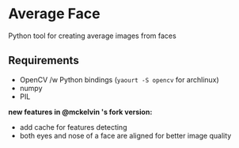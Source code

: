 Average Face
===========

Python tool for creating average images from faces


Requirements
------------

- OpenCV /w Python bindings (`yaourt -S opencv` for archlinux)
- numpy
- PIL

**new features in @mckelvin 's fork version:**

- add cache for features detecting
- both eyes and nose of a face are aligned for better image quality
